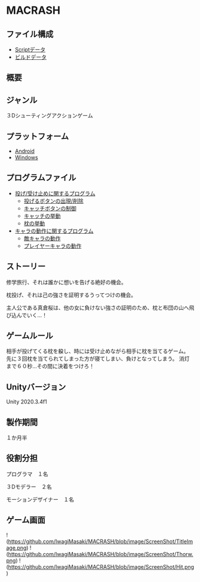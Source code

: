 # MACRASH

## ファイル構成
* [Scriptデータ](https://github.com/IwagiMasaki/MACRASH/tree/main/Assets)
* [ビルドデータ](https://github.com/IwagiMasaki/MACRASH/tree/main/Bilddata)

## 概要

## ジャンル
３Dシューティングアクションゲーム

## プラットフォーム
* [Android](https://github.com/IwagiMasaki/MACRASH/blob/main/Bilddata/AndroidBild.zip)
* [Windows](https://github.com/IwagiMasaki/MACRASH/blob/main/Bilddata/WindowsBild.zip)

## プログラムファイル
* [投げ/受け止めに関するプログラム](https://github.com/IwagiMasaki/MACRASH/tree/main/Assets/Script/Catch_and_Throw)
	* [投げるボタンの出現/削除](https://github.com/IwagiMasaki/MACRASH/blob/main/Assets/Script/Catch_and_Throw/BottunCT.cs)
	* [キャッチボタンの制御](https://github.com/IwagiMasaki/MACRASH/blob/main/Assets/Script/Catch_and_Throw/CatchBottunScript.cs)
	* [キャッチの挙動](https://github.com/IwagiMasaki/MACRASH/blob/main/Assets/Script/Catch_and_Throw/CatchScript.cs)
	* [枕の挙動](https://github.com/IwagiMasaki/MACRASH/blob/main/Assets/Script/Catch_and_Throw/MakuraShot.cs)
* [キャラの動作に関するプログラム](https://github.com/IwagiMasaki/MACRASH/tree/main/Assets/Script/CharacterMove)
	* [敵キャラの動作](https://github.com/IwagiMasaki/MACRASH/blob/main/Assets/Script/CharacterMove/EnemyScript.cs)
	* [プレイヤーキャラの動作](https://github.com/IwagiMasaki/MACRASH/blob/main/Assets/Script/CharacterMove/PlayerController.cs)

## ストーリー
修学旅行、それは誰かに想いを告げる絶好の機会。

枕投げ、それは己の強さを証明するうってつけの機会。

主人公である真倉桜は、他の女に負けない強さの証明のため、枕と布団の山へ飛び込んでいく…！

## ゲームルール
相手が投げてくる枕を躱し、時には受け止めながら相手に枕を当てるゲーム。
先に３回枕を当てられてしまった方が寝てしまい、負けとなってしまう。
消灯まで６０秒…その間に決着をつけろ！

## Unityバージョン
Unity 2020.3.4f1

## 製作期間
１か月半

## 役割分担
プログラマ　１名

３Dモデラー　２名

モーションデザイナー　１名

## ゲーム画面
!(https://github.com/IwagiMasaki/MACRASH/blob/image/ScreenShot/TitleImage.png)
!(https://github.com/IwagiMasaki/MACRASH/blob/image/ScreenShot/Thorw.png)
!(https://github.com/IwagiMasaki/MACRASH/blob/image/ScreenShot/Hit.png)